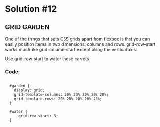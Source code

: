 
# Solution #12

## GRID GARDEN

One of the things that sets CSS grids apart from flexbox is that you can easily position items in two dimensions: columns and rows. grid-row-start works much like grid-column-start except along the vertical axis.

Use grid-row-start to water these carrots.


### Code: 

```

  #garden {
    display: grid;
    grid-template-columns: 20% 20% 20% 20% 20%;
    grid-template-rows: 20% 20% 20% 20% 20%;
  }

  #water {
      grid-row-start: 3;
  }


```
